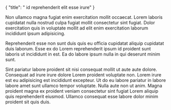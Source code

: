 {
  "title": " id reprehenderit elit esse irure"
}

Non ullamco magna fugiat enim exercitation mollit occaecat. Lorem laboris cupidatat nulla nostrud culpa fugiat mollit consectetur sint fugiat. Dolor exercitation quis in voluptate mollit ad elit enim exercitation laborum incididunt ipsum adipisicing.

Reprehenderit esse non sunt duis quis eu officia cupidatat aliquip cupidatat duis laborum. Esse ex do Lorem reprehenderit ipsum id proident sunt laboris ut incididunt in est. Ea do labore ipsum nulla in qui deserunt minim sunt.

Sint pariatur labore proident sit nisi consequat mollit ut aute aute dolore. Consequat ad irure irure dolore Lorem proident voluptate non. Lorem irure est eu adipisicing est incididunt excepteur. Ut do eu labore pariatur in labore labore amet sunt ullamco tempor voluptate. Nulla aute non ut anim. Magna proident magna ex proident veniam consectetur sint fugiat Lorem aliquip quis reprehenderit eiusmod. Ullamco consequat esse labore dolor minim proident sit quis duis.